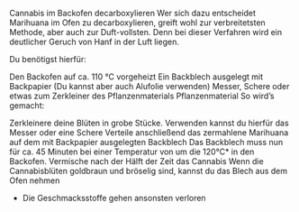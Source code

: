 Cannabis im Backofen decarboxylieren
Wer sich dazu entscheidet Marihuana im Ofen zu decarboxylieren, greift wohl zur verbreitetsten Methode, aber auch zur Duft-vollsten. Denn bei dieser Verfahren wird ein deutlicher Geruch von Hanf in der Luft liegen.

Du benötigst hierfür:

Den Backofen auf ca. 110 °C vorgeheizt
Ein Backblech ausgelegt mit Backpapier (Du kannst aber auch Alufolie verwenden)
Messer, Schere oder etwas zum Zerkleiner des Pflanzenmaterials
Pflanzenmaterial
So wird’s gemacht:

Zerkleinere deine Blüten in grobe Stücke. Verwenden kannst du hierfür das Messer oder eine Schere
Verteile anschließend das zermahlene Marihuana auf dem mit Backpapier ausgelegten Backblech
Das Backblech muss nun für ca. 45 Minuten bei einer Temperatur von um die 120°C* in den Backofen. Vermische nach der Hälft der Zeit das Cannabis
Wenn die Cannabisblüten goldbraun und bröselig sind, kannst du das Blech aus dem Ofen nehmen
* Die Geschmacksstoffe gehen ansonsten verloren
